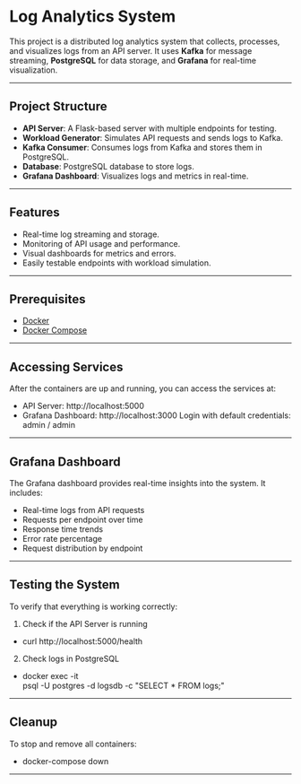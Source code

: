# Log Analytics System

This project is a distributed log analytics system that collects, processes, and visualizes logs from an API server. It uses **Kafka** for message streaming, **PostgreSQL** for data storage, and **Grafana** for real-time visualization.

---

## Project Structure

- **API Server**: A Flask-based server with multiple endpoints for testing.
- **Workload Generator**: Simulates API requests and sends logs to Kafka.
- **Kafka Consumer**: Consumes logs from Kafka and stores them in PostgreSQL.
- **Database**: PostgreSQL database to store logs.
- **Grafana Dashboard**: Visualizes logs and metrics in real-time.

---

## Features

- Real-time log streaming and storage.
- Monitoring of API usage and performance.
- Visual dashboards for metrics and errors.
- Easily testable endpoints with workload simulation.

---

## Prerequisites

- [Docker](https://docs.docker.com/get-docker/)
- [Docker Compose](https://docs.docker.com/compose/install/)

---
## Accessing Services
After the containers are up and running, you can access the services at:

- API Server: http://localhost:5000
- Grafana Dashboard: http://localhost:3000
Login with default credentials: admin / admin
---
## Grafana Dashboard
The Grafana dashboard provides real-time insights into the system. It includes:

- Real-time logs from API requests
- Requests per endpoint over time
- Response time trends
- Error rate percentage
- Request distribution by endpoint
---
## Testing the System
To verify that everything is working correctly:

1. Check if the API Server is running
- curl http://localhost:5000/health

2. Check logs in PostgreSQL
- docker exec -it <db-container-name> \
  psql -U postgres -d logsdb -c "SELECT * FROM logs;"
---
## Cleanup
To stop and remove all containers:
- docker-compose down

---
